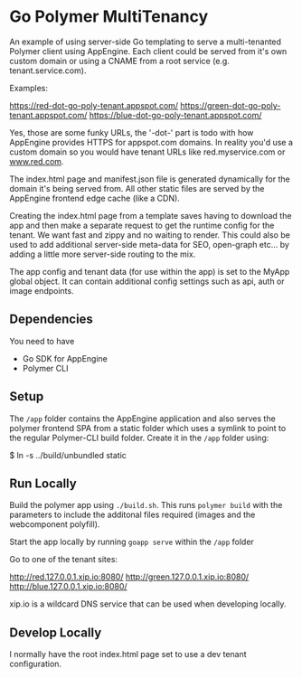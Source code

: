 # Go Polymer MultiTenancy

An example of using server-side Go templating to serve a multi-tenanted
Polymer client using AppEngine. Each client could be served from it's own
custom domain or using a CNAME from a root service (e.g. tenant.service.com).

Examples:

https://red-dot-go-poly-tenant.appspot.com/
https://green-dot-go-poly-tenant.appspot.com/
https://blue-dot-go-poly-tenant.appspot.com/

Yes, those are some funky URLs, the '-dot-' part is todo with how AppEngine
provides HTTPS for appspot.com domains. In reality you'd use a custom domain
so you would have tenant URLs like red.myservice.com or www.red.com.

The index.html page and manifest.json file is generated dynamically for the
domain it's being served from. All other static files are served by the
AppEngine frontend edge cache (like a CDN).

Creating the index.html page from a template saves having to download the app
and then make a separate request to get the runtime config for the tenant. We
want fast and zippy and no waiting to render. This could also be used to add
additional server-side meta-data for SEO, open-graph etc... by adding a little
more server-side routing to the mix.

The app config and tenant data (for use within the app) is set to the MyApp
global object. It can contain additional config settings such as api, auth or
image endpoints.

## Dependencies

You need to have

* Go SDK for AppEngine
* Polymer CLI

## Setup

The `/app` folder contains the AppEngine application and also serves the polymer
frontend SPA from a static folder which uses a symlink to point to the regular
Polymer-CLI build folder. Create it in the `/app` folder using:

  $ ln -s ../build/unbundled static

## Run Locally

Build the polymer app using `./build.sh`. This runs `polymer build` with the
parameters to include the additonal files required (images and the webcomponent
polyfill).

Start the app locally by running `goapp serve` within the `/app` folder

Go to one of the tenant sites:

http://red.127.0.0.1.xip.io:8080/
http://green.127.0.0.1.xip.io:8080/
http://blue.127.0.0.1.xip.io:8080/

xip.io is a wildcard DNS service that can be used when developing locally.

## Develop Locally

I normally have the root index.html page set to use a dev tenant configuration.